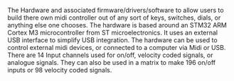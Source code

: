The Hardware and associated firmware/drivers/software to allow users to build there own midi controller out of any sort of keys, switches, dials, or anything else one chooses.
The hardware is based around an STM32 ARM Cortex M3 microcontroller from ST microelectronics. It uses an external USB interface to simplify USB integration.
The hardware can be used to control external midi devices, or connected to a computer via Midi or USB.
There are 14 Input channels used for on/off, velocity coded signals, or analogue signals. They can also be used in a matrix to make 196 on/off inputs or 98 velocity coded signals.